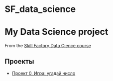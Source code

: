 # SF_data_science

# My Data Science project

From the [Skill Factory Data Cience course](https://skillfactory.ru/data-scientist)

## Проекты

 * [Проект 0. Игра: угадай число](https://githab.com/ScorpKZ/SF_data_science/tree/main/project_8_Итоги/)


